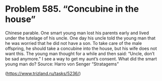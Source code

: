 # Problem 585. “Concubine in the house”

Chinese parable. One smart young man lost his parents early and lived under the tutelage of his uncle. One day his uncle told the young man that he was worried that he did not have a son. To take care of the male offspring, he should take a concubine into the house, but his wife does not want this. The young man thought for a while and then said: “Uncle, don’t be sad anymore.” I see a way to get my aunt’s consent. What did the smart young man do? Source: Harro von Senger “Stratagems”

(https://www.trizland.ru/tasks/5236/)